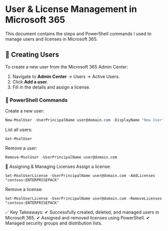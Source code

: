 # **User & License Management in Microsoft 365**  

This document contains the steps and PowerShell commands I used to manage users and licenses in Microsoft 365.  

## **👤 Creating Users**  
To create a new user from the Microsoft 365 Admin Center:  
1. Navigate to **Admin Center** → Users → Active Users.  
2. Click **Add a user**.  
3. Fill in the details and assign a license.  

### **📌 PowerShell Commands**  
Create a new user:  
```powershell
New-MsolUser -UserPrincipalName user@domain.com -DisplayName "New User" -LicenseAssignment "contoso:ENTERPRISEPACK"
```

List all users:
```
Get-MsolUser
```
Remove a user:
```
Remove-MsolUser -UserPrincipalName user@domain.com
```
🔑 Assigning & Managing Licenses
Assign a license:
```
Set-MsolUserLicense -UserPrincipalName user@domain.com -AddLicenses "contoso:ENTERPRISEPACK"
```
Remove a license:
```
Set-MsolUserLicense -UserPrincipalName user@domain.com -RemoveLicenses "contoso:ENTERPRISEPACK"
```

✅ Key Takeaways:
✔ Successfully created, deleted, and managed users in Microsoft 365.
✔ Assigned and removed licenses using PowerShell.
✔ Managed security groups and distribution lists.
